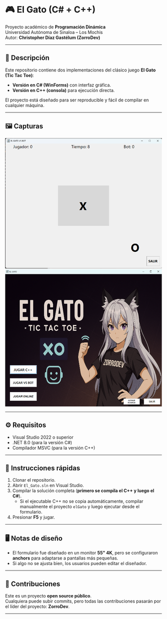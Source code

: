 # 🎮 El Gato (C# + C++)

Proyecto académico de **Programación Dinámica**  
Universidad Autónoma de Sinaloa – Los Mochis  
Autor: **Christopher Díaz Gastélum (ZorroDev)**

---

## 📖 Descripción
Este repositorio contiene dos implementaciones del clásico juego **El Gato (Tic Tac Toe)**:
- **Versión en C# (WinForms)** con interfaz gráfica.
- **Versión en C++ (consola)** para ejecución directa.

El proyecto está diseñado para ser reproducible y fácil de compilar en cualquier máquina.

---

## 🖼️ Capturas
![Partida](Imagenes/VSBOT.png)
![Interfaz](Imagenes/Inicio.png)

---

## ⚙️ Requisitos
- Visual Studio 2022 o superior
- .NET 8.0 (para la versión C#)
- Compilador MSVC (para la versión C++)

---

## 🚀 Instrucciones rápidas
1. Clonar el repositorio.
2. Abrir `El_Gato.sln` en Visual Studio.
3. Compilar la solución completa (**primero se compila el C++ y luego el C#**).
   - Si el ejecutable C++ no se copia automáticamente, compilar manualmente el proyecto `elGato` y luego ejecutar desde el formulario.
4. Presionar **F5** y jugar.

---

## 🖥️ Notas de diseño
- El formulario fue diseñado en un monitor **55" 4K**, pero se configuraron **anchors** para adaptarse a pantallas más pequeñas.
- Si algo no se ajusta bien, los usuarios pueden editar el diseñador.

---

## 🤝 Contribuciones
Este es un proyecto **open source público**.  
Cualquiera puede subir commits, pero todas las contribuciones pasarán por el líder del proyecto: **ZorroDev**.

---

